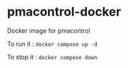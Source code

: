# pmacontrol-docker
Docker image for pmacontrol

To run it :
`docker compose up -d`

To stop it :
`docker compose down`

